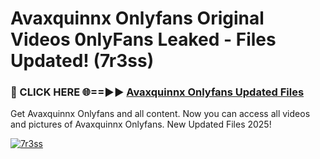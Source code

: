 # Avaxquinnx Onlyfans Original Videos 0nlyFans Leaked - Files Updated! (7r3ss)

<h3>🔴 CLICK HERE 🌐==►► <a href="https://tinyurl.com/ehrbuxhb" rel="nofollow">Avaxquinnx Onlyfans Updated Files</a></h3>

Get Avaxquinnx Onlyfans and all content. Now you can access all videos and pictures of Avaxquinnx Onlyfans. New Updated Files 2025!

[![7r3ss](https://i.imgur.com/lVYEuWS.gif)](https://tinyurl.com/ehrbuxhb)
